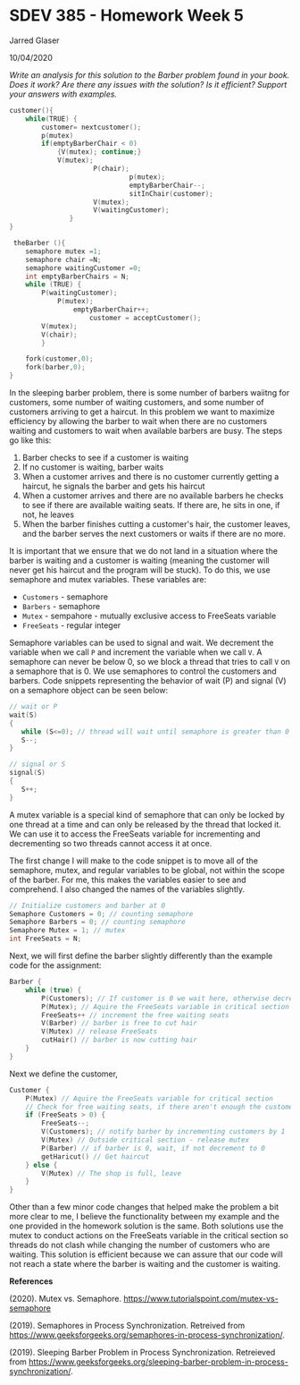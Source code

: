 # SDEV 385 - Homework Week 5

Jarred Glaser

10/04/2020

*Write an analysis for this solution to the Barber problem found in your book. Does it work? Are there any issues with the solution? Is it efficient? Support your answers with examples.*

```c++
customer(){
    while(TRUE) {
        customer= nextcustomer();
        p(mutex)
        if(emptyBarberChair < 0) 
            {V(mutex); continue;}
            V(mutex);
                     P(chair);
                              p(mutex);
                              emptyBarberChair--;
                              sitInChair(customer);
                     V(mutex);
                     V(waitingCustomer);
               }
}

 theBarber (){
    semaphore mutex =1;
    semaphore chair =N;
    semaphore waitingCustomer =0;
    int emptyBarberChairs = N;
    while (TRUE) {
        P(waitingCustomer);
            P(mutex);
                emptyBarberChair++;
                    customer = acceptCustomer();
        V(mutex);
        V(chair);
        }

    fork(customer,0);
    fork(barber,0);
}
```

In the sleeping barber problem, there is some number of barbers waiitng for customers, some number of waiting customers, and some number of customers arriving to get a haircut. In this problem we want to maximize efficiency by allowing the barber to wait when there are no customers waiting and customers to wait when available barbers are busy. The steps go like this:
1. Barber checks to see if a customer is waiting
2. If no customer is waiting, barber waits
3. When a customer arrives and there is no customer currently getting a haircut, he signals the barber and gets his haircut
4. When a customer arrives and there are no available barbers he checks to see if there are available waiting seats. If there are, he sits in one, if not, he leaves
5. When the barber finishes cutting a customer's hair, the customer leaves, and the barber serves the next customers or waits if there are no more.

It is important that we ensure that we do not land in a situation where the barber is waiting and a customer is waiting (meaning the customer will never get his haircut and the program will be stuck). To do this, we use semaphore and mutex variables. These variables are:
- `Customers` - semaphore
- `Barbers` - semaphore
- `Mutex` - sempahore - mutually exclusive access to FreeSeats variable
- `FreeSeats` - regular integer

Semaphore variables can be used to signal and wait. We decrement the variable when we call `P` and increment the variable when we call `V`. A semaphore can never be below 0, so we block a thread that tries to call `V` on a semaphore that is 0. We use semaphores to control the customers and barbers. Code snippets representing the behavior of wait (P) and signal (V) on a semaphore object can be seen below:

```c++
// wait or P
wait(S)
{
   while (S<=0); // thread will wait until semaphore is greater than 0
   S--;
}

// signal or S
signal(S)
{
   S++;
}
```

A mutex variable is a special kind of semaphore that can only be locked by one thread at a time and can only be released by the thread that locked it. We can use it to access the FreeSeats variable for incrementing and decrementing so two threads cannot access it at once.

The first change I will make to the code snippet is to move all of the semaphore, mutex, and regular variables to be global, not within the scope of the barber. For me, this makes the variables easier to see and comprehend. I also changed the names of the variables slightly.

```c++
// Initialize customers and barber at 0
Semaphore Customers = 0; // counting semaphore
Semaphore Barbers = 0; // counting semaphore
Semaphore Mutex = 1; // mutex 
int FreeSeats = N;
```

Next, we will first define the barber slightly differently than the example code for the assignment:

```c++
Barber {
    while (true) {
        P(Customers); // If customer is 0 we wait here, otherwise decrement customers by 1
        P(Mutex); // Aquire the FreeSeats variable in critical section
        FreeSeats++ // increment the free waiting seats
        V(Barber) // barber is free to cut hair
        V(Mutex) // release FreeSeats
        cutHair() // barber is now cutting hair
    }
}
```

Next we define the customer,

```c++
Customer {
    P(Mutex) // Aquire the FreeSeats variable for critical section
    // Check for free waiting seats, if there aren't enough the customer leaves
    if (FreeSeats > 0) {
        FreeSeats--;
        V(Customers); // notify barber by incrementing customers by 1
        V(Mutex) // Outside critical section - release mutex
        P(Barber) // if barber is 0, wait, if not decrement to 0
        getHaricut() // Get haircut
    } else {
        V(Mutex) // The shop is full, leave
    }
}
```

Other than a few minor code changes that helped make the problem a bit more clear to me, I believe the functionality between my example and the one provided in the homework solution is the same. Both solutions use the mutex to conduct actions on the FreeSeats variable in the critical section so threads do not clash while changing the number of customers who are waiting. This solution is efficient because we can assure that our code will not reach a state where the barber is waiting and the customer is waiting.


**References**

(2020). Mutex vs. Semaphore. https://www.tutorialspoint.com/mutex-vs-semaphore

(2019). Semaphores in Process Synchronization. Retreived from https://www.geeksforgeeks.org/semaphores-in-process-synchronization/.

(2019). Sleeping Barber Problem in Process Synchronization. Retreieved from https://www.geeksforgeeks.org/sleeping-barber-problem-in-process-synchronization/.